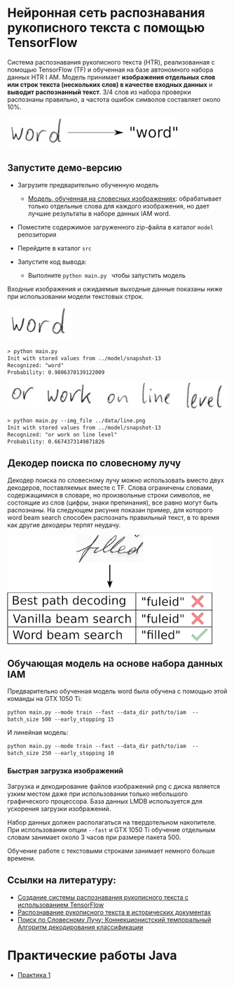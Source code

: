 # Нейронная сеть распознавания рукописного текста с помощью TensorFlow


Система распознавания рукописного текста (HTR), реализованная с помощью TensorFlow (TF) и обученная на базе автономного набора данных HTR I AM.
Модель принимает **изображения отдельных слов или строк текста (нескольких слов) в качестве входных данных** и **выводит распознанный текст**.
3/4 слов из набора проверки распознаны правильно, а частота ошибок символов составляет около 10%.

![htr](./doc/htr.png)


## Запустите демо-версию

* Загрузите предварительно обученную модель
  * [Модель, обученная на словесных изображениях](https://github.com/Stolzie071/Neural-network-text-recognition-model-/tree/main/model): 
    обрабатывает только отдельные слова для каждого изображения, но дает лучшие результаты в наборе данных IAM word.

* Поместите содержимое загруженного zip-файла в каталог `model` репозитория  
* Перейдите в каталог `src` 
* Запустите код вывода:
  * Выполните `python main.py ` чтобы запустить модель

Входные изображения и ожидаемые выходные данные показаны ниже при использовании модели текстовых строк.

![test](./data/word.png)
```
> python main.py
Init with stored values from ../model/snapshot-13
Recognized: "word"
Probability: 0.9806370139122009
```

![test](./data/line.png)

```
> python main.py --img_file ../data/line.png
Init with stored values from ../model/snapshot-13
Recognized: "or work on line level"
Probability: 0.6674373149871826
```


## Декодер поиска по словесному лучу

Декодер поиска по словесному лучу можно использовать вместо двух декодеров, поставляемых вместе с TF.
Слова ограничены словами, содержащимися в словаре, но произвольные строки символов, не состоящие из слов (цифры, знаки препинания), все равно могут быть распознаны.
На следующем рисунке показан пример, для которого word beam search способен распознать правильный текст, в то время как другие декодеры терпят неудачу.

![decoder_comparison](./doc/decoder_comparison.png)


## Обучающая модель на основе набора данных IAM


Предварительно обученная модель word была обучена с помощью этой команды на GTX 1050 Ti:
```
python main.py --mode train --fast --data_dir path/to/iam  --batch_size 500 --early_stopping 15
```

И линейная модель:
```
python main.py --mode train --fast --data_dir path/to/iam  --batch_size 250 --early_stopping 10
```


### Быстрая загрузка изображений

Загрузка и декодирование файлов изображений png с диска является узким местом даже при использовании только небольшого графического процессора.
База данных LMDB используется для ускорения загрузки изображений.

Набор данных должен располагаться на твердотельном накопителе.
При использовании опции `--fast` и GTX 1050 Ti обучение отдельным словам занимает около 3 часов при размере пакета 500.

Обучение работе с текстовыми строками занимает немного больше времени.



## Ссылки на литературу:
* [Создание системы распознавания рукописного текста с использованием TensorFlow](https://towardsdatascience.com/2326a3487cd5)
* [Распознавание рукописного текста в исторических документах](https://repositum.tuwien.ac.at/obvutwhs/download/pdf/2874742)
* [Поиск по Словесному Лучу: Коннекционистский темпоральный Алгоритм декодирования классификации](https://repositum.tuwien.ac.at/obvutwoa/download/pdf/2774578)


# Практические работы Java 

* [Практика 1](https://github.com/mikhailcrocodil/Lesson1)


